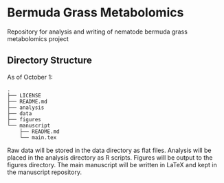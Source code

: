 # Bermuda Grass Metabolomics
Repository for analysis and writing of nematode bermuda grass metabolomics project


## Directory Structure

As of October 1: 

```
.
├── LICENSE
├── README.md
├── analysis
├── data
├── figures
└── manuscript
    ├── README.md
    └── main.tex

```

Raw data will be stored in the data directory as flat files.  Analysis will be placed in the analysis directory as R scripts.  Figures will be output to the figures directory.  The main manuscript will be written in LaTeX and kept in the manuscript repository.  

